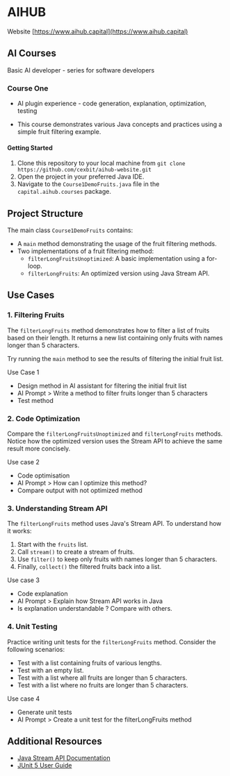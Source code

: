 # AIHUB
Website [https://www.aihub.capital](https://www.aihub.capital)

## AI Courses
Basic AI developer - series for software developers

### Course One
- AI plugin experience - code generation, explanation, optimization, testing

- This course demonstrates various Java concepts and practices using a simple fruit filtering example.

#### Getting Started

1. Clone this repository to your local machine from `git clone https://github.com/cexbit/aihub-website.git`
2. Open the project in your preferred Java IDE.
3. Navigate to the `Course1DemoFruits.java` file in the `capital.aihub.courses` package.

## Project Structure

The main class `Course1DemoFruits` contains:

- A `main` method demonstrating the usage of the fruit filtering methods.
- Two implementations of a fruit filtering method:
    - `filterLongFruitsUnoptimized`: A basic implementation using a for-loop.
    - `filterLongFruits`: An optimized version using Java Stream API.

## Use Cases

### 1. Filtering Fruits

The `filterLongFruits` method demonstrates how to filter a list of fruits based on their length. It returns a new list containing only fruits with names longer than 5 characters.

Try running the `main` method to see the results of filtering the initial fruit list.

Use Case 1 
- Design method in AI assistant for filtering the initial fruit list
- AI Prompt > Write a method to filter fruits longer than 5 characters
- Test method

### 2. Code Optimization

Compare the `filterLongFruitsUnoptimized` and `filterLongFruits` methods. Notice how the optimized version uses the Stream API to achieve the same result more concisely.

Use case 2
- Code optimisation
- AI Prompt > How can I optimize this method?
- Compare output with not optimized method


### 3. Understanding Stream API

The `filterLongFruits` method uses Java's Stream API. To understand how it works:

1. Start with the `fruits` list.
2. Call `stream()` to create a stream of fruits.
3. Use `filter()` to keep only fruits with names longer than 5 characters.
4. Finally, `collect()` the filtered fruits back into a list.

Use case 3
- Code explanation
- AI Prompt > Explain how Stream API works in Java
- Is explanation understandable ? Compare with others.

### 4. Unit Testing

Practice writing unit tests for the `filterLongFruits` method. Consider the following scenarios:

- Test with a list containing fruits of various lengths.
- Test with an empty list.
- Test with a list where all fruits are longer than 5 characters.
- Test with a list where no fruits are longer than 5 characters.

Use case 4
- Generate unit tests
- AI Prompt > Create a unit test for the filterLongFruits method


## Additional Resources

- [Java Stream API Documentation](https://docs.oracle.com/javase/8/docs/api/java/util/stream/Stream.html)
- [JUnit 5 User Guide](https://junit.org/junit5/docs/current/user-guide/)
